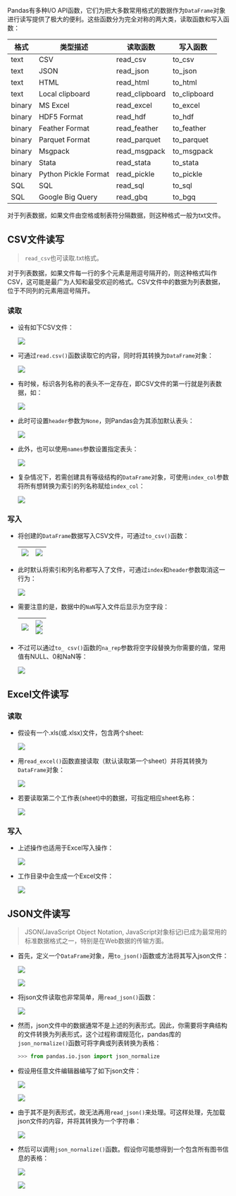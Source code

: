 Pandas有多种I/O API函数，它们为把大多数常用格式的数据作为`DataFrame`对象进行读写提供了极大的便利。这些函数分为完全对称的两大类，读取函数和写入函数：

| 格式   | 类型描述             | 读取函数       | 写入函数     |
| ------ | -------------------- | -------------- | ------------ |
| text   | CSV                  | read_csv       | to_csv       |
| text   | JSON                 | read_json      | to_json      |
| text   | HTML                 | read_html      | to_html      |
| text   | Local clipboard      | read_clipboard | to_clipboard |
| binary | MS Excel             | read_excel     | to_excel     |
| binary | HDF5 Format          | read_hdf       | to_hdf       |
| binary | Feather Format       | read_feather   | to_feather   |
| binary | Parquet Format       | read_parquet   | to_parquet   |
| binary | Msgpack              | read_msgpack   | to_msgpack   |
| binary | Stata                | read_stata     | to_stata     |
| binary | Python Pickle Format | read_pickle    | to_pickle    |
| SQL    | SQL                  | read_sql       | to_sql       |
| SQL    | Google Big Query     | read_gbq       | to_bgq       |

对于列表数据，如果文件由空格或制表符分隔数据，则这种格式一般为txt文件。

## CSV文件读写

> `read_csv`也可读取.txt格式。

对于列表数据，如果文件每一行的多个元素是用逗号隔开的，则这种格式叫作CSV，这可能是最广为人知和最受欢迎的格式。CSV文件中的数据为列表数据，位于不同列的元素用逗号隔开。

### 读取

- 设有如下CSV文件：

    ![](https://chua-n.gitee.io/figure-bed/notebook/Python/456.png)

- 可通过`read.csv()`函数读取它的内容，同时将其转换为`DataFrame`对象：

    ![](https://chua-n.gitee.io/figure-bed/notebook/Python/457.png)

- 有时候，标识各列名称的表头不一定存在，即CSV文件的第一行就是列表数据，如：

    ![](https://chua-n.gitee.io/figure-bed/notebook/Python/458.png)

- 此时可设置`header`参数为`None`，则Pandas会为其添加默认表头：

    ![](https://chua-n.gitee.io/figure-bed/notebook/Python/459.png)

- 此外，也可以使用`names`参数设置指定表头：

    ![](https://chua-n.gitee.io/figure-bed/notebook/Python/460.png)

- 复杂情况下，若需创建具有等级结构的`DataFrame`对象，可使用`index_col`参数将所有想转换为索引的列名称赋给`index_col`：

    ![](https://chua-n.gitee.io/figure-bed/notebook/Python/461.png)

### 写入

- 将创建的`DataFrame`数据写入CSV文件，可通过`to_csv()`函数：

    | ![](https://chua-n.gitee.io/figure-bed/notebook/Python/462.png) | ![](https://chua-n.gitee.io/figure-bed/notebook/Python/463.png) |
    | ---------------------------------------------------- | ---------------------------------------------------- |

- 此时默认将索引和列名称都写入了文件，可通过`index`和`header`参数取消这一行为：

    ![](https://chua-n.gitee.io/figure-bed/notebook/Python/464.png)

- 需要注意的是，数据中的`NaN`写入文件后显示为空字段：

    | ![](https://chua-n.gitee.io/figure-bed/notebook/Python/465.png) | ![](https://chua-n.gitee.io/figure-bed/notebook/Python/466-1.png)<br />![](https://chua-n.gitee.io/figure-bed/notebook/Python/466-2.png) |
    | ---------------------------------------------------- | ------------------------------------------------------------ |

    

- 不过可以通过`to_ csv()`函数的`na_rep`参数将空字段替换为你需要的值，常用值有NULL、0和NaN等：

    ![](https://chua-n.gitee.io/figure-bed/notebook/Python/467.png)

## Excel文件读写

### 读取

- 假设有一个.xls(或.xlsx)文件，包含两个sheet:

    ![](https://chua-n.gitee.io/figure-bed/notebook/Python/471.png)

- 用`read_excel()`函数直接读取（默认读取第一个sheet）并将其转换为`DataFrame`对象：

    ![](https://chua-n.gitee.io/figure-bed/notebook/Python/472.png)

- 若要读取第二个工作表(sheet)中的数据，可指定相应sheet名称：

    ![](https://chua-n.gitee.io/figure-bed/notebook/Python/473.png)

### 写入

- 上述操作也适用于Excel写入操作：

    ![](https://chua-n.gitee.io/figure-bed/notebook/Python/474.png)

- 工作目录中会生成一个Excel文件：

    ![](https://chua-n.gitee.io/figure-bed/notebook/Python/475.png)

## JSON文件读写

> JSON(JavaScript Object Notation, JavaScript对象标记)已成为最常用的标准数据格式之一，特别是在Web数据的传输方面。

- 首先，定义一个`DataFrame`对象，用`to_json()`函数或方法将其写入json文件：

    ![](https://chua-n.gitee.io/figure-bed/notebook/Python/476.png)

    ![](https://chua-n.gitee.io/figure-bed/notebook/Python/477.png)

- 将json文件读取也非常简单，用`read_json()`函数：

    ![](https://chua-n.gitee.io/figure-bed/notebook/Python/478.png)

- 然而，json文件中的数据通常不是上述的列表形式。因此，你需要将字典结构的文件转换为列表形式，这个过程称谓规范化，pandas库的`json_normalize()`函数可将字典或列表转换为表格：

    ```python
    >>> from pandas.io.json import json_normalize
    ```

- 假设用任意文件编辑器编写了如下json文件：

    ![](https://chua-n.gitee.io/figure-bed/notebook/Python/479-1.png)

    ![](https://chua-n.gitee.io/figure-bed/notebook/Python/479-2.png)

- 由于其不是列表形式，故无法再用`read_json()`来处理。可这样处理，先加载json文件的内容，并将其转换为一个字符串：

    ![](https://chua-n.gitee.io/figure-bed/notebook/Python/480.png)

- 然后可以调用`json_nornalize()`函数。假设你可能想得到一个包含所有图书信息的表格：

    ![](https://chua-n.gitee.io/figure-bed/notebook/Python/481.png)

    ![](https://chua-n.gitee.io/figure-bed/notebook/Python/482.png)